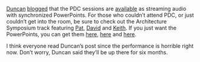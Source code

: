 [Duncan](http://weblogs.asp.net/duncanma/) [blogged](http://weblogs.asp.net/duncanma/posts/39122.aspx)
that the PDC sessions are
[available](http://microsoft.sitestream.com/PDC2003/Default.htm) as
streaming audio with synchronized PowerPoints. For those who couldn’t
attend PDC, or just couldn’t get into the room, be sure to check out the
Architecture Symposium track featuring
[Pat](http://microsoft.sitestream.com/PDC2003/ARC/ARCSYM1.htm),
[David](http://microsoft.sitestream.com/PDC2003/ARC/ARCSYM2.htm) and
[Keith](http://microsoft.sitestream.com/PDC2003/ARC/ARCSYM3.htm). If you
just want the PowerPoints, you can get them
[here](http://microsoft.sitestream.com/PDC2003/ARC/ARCSYM1_files/Botto_files/ARCSYM1_Helland.ppt),
[here](http://microsoft.sitestream.com/PDC2003/ARC/ARCSYM2_files/Botto_files/ARCSYM2_Campbell.ppt)
and
[here](http://microsoft.sitestream.com/PDC2003/ARC/ARCSYM3_files/Botto_files/ARCSYM3_Short.ppt).

I think everyone read Duncan’s post since the performance is horrible
right now. Don’t worry, Duncan said they’ll be up there for six months.
